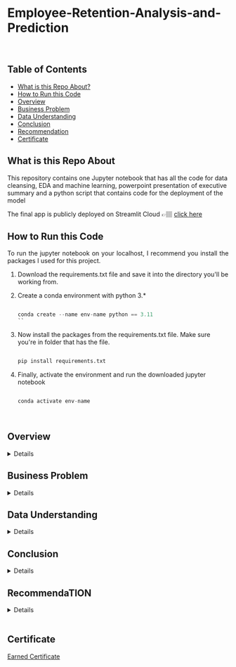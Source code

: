 # Employee-Retention-Analysis-and-Prediction

   

<br>

## Table of Contents
* [What is this Repo About?](#what)
* [How to Run this Code](#ip)
* [Overview](#ov)
* [Business Problem](#bp)
* [Data Understanding](#ds)
* [Conclusion](#re)
* [Recommendation](#rec)
* [Certificate](#cf)

## What is this Repo About<a name="what"></a>  
This repository contains one Jupyter notebook that has all the code for data cleansing, EDA and machine learning, powerpoint presentation of executive summary and a python script that contains code for the deployment of the model

The final app is publicly deployed on Streamlit Cloud 👉🏽 [click here](https://warehouse-stock-level-prediction-app-exhz93bydwp2mrpp8imuae.streamlit.app/)


## How to Run this Code<a name="ip"></a>
<p style='text-align:justify;'>To run the jupyter notebook on your localhost, I recommend you install the packages I used for this project.</p>

1. Download the requirements.txt file and save it into the directory you'll be working from.
2. Create a conda environment with python 3.*

	```python

	conda create --name env-name python == 3.11
	``
3. Now install the packages from the requirements.txt file. Make sure you're in folder that has the file.

	```python

	pip install requirements.txt
	```
4. Finally, activate the environment and run the downloaded jupyter notebook

	```python

	conda activate env-name
	```
<br>

## Overview<a name="ov"></a>
<details>
	<br>
	<p style='text-align:justify;'>The goal of this project was to perform employees retention analysis and create machine learning model (decision tree and random forest model) to predict whether an employee will leave the company or not. This project utilized HR data at Salifort Motors.  The final random forest model outperformed  the decision tree model with  98% recall and 98% precision. However, the  decision tree model having more FP than FN, coudld be able to predict true cases of employees leave, which can help the HR take retentive measures. So therefore, I adopted the decision tree model as suitable solution for employees retention over the random forest model. Based on the model, last_evaluation, number_project, monthly_loyalty, and tenure were the most influential in determining whether employee will leave or not.

</details>

## Business Problem<a name="bp"></a>
<details>

	
<p style='text-align:justify;'>The HR department at Salifort Motors wants to take some initiatives to improve employee satisfaction levels at the company. They wanted answer to the question: what’s likely to make the employee leave the company?

Because it is time-consuming and expensive to find, interview, and hire new employees, increasing employee retention will be beneficial to the company.</p>

</details>

## Data Understanding<a name="ds"></a>
<details>

	
<p style='text-align:justify;'>The data consisted of approximately 15k rows and 10 features. The features included information on satisfaction level, last evaluation , number of project,
       average monthly hours , tenure, work accident, 'left', promotion for last 5years, department, salaryt.</p>

</details>



## Conclusion <a name="re"></a>
<details>
At the end of this project, I was able to draw the following unique insights:

It appears that employees are leaving the company as a result of poor management. Leaving is tied to longer working hours, many projects, and generally lower satisfaction levels. It can be ungratifying to work long hours and not receive promotions or good evaluation scores. There's a sizeable group of employees at this company who are probably burned out. It also appears that if an employee has spent more than six years at the company, they tend not to leave.
</details>

## RecommendaTION <a name="rec"></a>
<details>
- Cap the number of projects that employees can work on.
- Consider promoting employees who have been with the company for atleast four years, or conduct further investigation about why four-year tenured employees are so dissatisfied.
- Either reward employees for working longer hours, or don't require them to do so.
- If employees aren't familiar with the company's overtime pay policies, inform them about this. If the expectations around workload and time off aren't explicit, make them clear.
- Hold company-wide and within-team discussions to understand and address the company work culture, across the board and in specific contexts.
- High evaluation scores should not be reserved for employees who work 200+ hours per month. Consider a proportionate scale for rewarding employees who contribute more/put in more effort.
</details>
<br>

## Certificate<a name="cf"></a> 
[Earned Certificate](https://coursera.org/share/7150d3c917ee5785eeb0a14c5c7d9af2)
